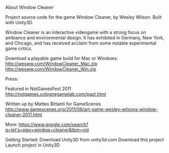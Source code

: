 About Window Cleaner

Project source code for the game Window Cleaner, by Wesley Wilson. Built with Unity3D.

Window Cleaner is an interactive videogame with a strong focus on ambiance and environmental design. It has exhibited in Germany, New York, and Chicago, and has received acclaim from some notable experimental game critics.

Download a playable game build for Mac or Windows: http://wesww.com/WindowCleaner_Mac.zip http://wesww.com/WindowCleaner_Win.zip

Press:

Featured in NotGamesFest 2011 http://notgames.colognegamelab.com/past.html

Written up by Matteo Bittanti for GameScenes http://www.gamescenes.org/2011/06/art-game-wesley-wilsons-window-cleaner-2011.html

More: https://www.google.com/search?q=let's+play+window+cleaner&tbm=vid

Getting Started:
Download Unity3D from unity3d.com
Download this project
Launch project in Unity3D
